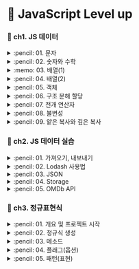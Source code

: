 # :traffic_light: JavaScript Level up
### :file_folder: ch1. JS 데이터
<details>
<summary> :pencil: 01. 문자  </summary>
<div markdown="1">

## indexOf()
`indexOf()` 메서드는 호출한 String 객체에서 주어진 값과 일치하는 첫번째 인덱스를 반환 <br>
일치하는 값이 없으면 -1을 반환
```javascript
  const result = 'Hello world!'.indexOf('wordl')
  console.log(result)
```

## length
`length` 속성은 문자열의 길이를 나타냄
```javascript
  const str = '0123'
  console.log('01 23'.length)    
  // 출력: '5'
```

## slice()
`slice()` 메소드는 문자열의 일부를 추출하면서 새로운 문자열을 반환
```javascript
  const str = 'Hello world!'
  console.log(str.slice(0,3))
  // 출력: 'Hel'
```

## replace()
`replace()` 메서드는 어떤 패턴에 일치하는 일부 또는 모든 부분이 교체된 새로운 문자열을 반환
- pattern이 문자열 인 경우, 첫 번째 문자열만 치환이 되며 원래 문자열은 변경되지 않음
```javascript
  const str = 'Hello world!'
  console.log(str.replace('world', 'DAIN'))
  // 출력: 'Hello DAIN!'
```

## match()
`match()` 메서드는 문자열이 정규식과 매치되는 부분을 검색
```javascript
  const str = 'thesecon@gmail.com'
  console.log(str.match(/.+(?=@)/)[0])
  // 출력: 'thesecon'
```

## trim()
`trim()` 메서드는 문자열 양 끝의 공백을 제거
```javascript
  const str = '    Hello world  '
  console.log(str.trim())
  // 출력: 'Hello world'
```

## trimEnd()
`trimEnd()` 메서드는 문자열 끝부분의 공백을 제거
```javascript
  const str = '    Hello world  '
  console.log(str.trim())
  // 출력: '    Hello world'
```
## trimStart()
`trimStart()` 메서드는 문자열 시작부분의 공백을 제거
```javascript
  const str = '    Hello world  '
  console.log(str.trim())
  // 출력: 'Hello world  '
```
</div>
</details>

<details>
<summary> :pencil: 02. 숫자와 수학  </summary>
<div markdown="1">

## Number.parseFloat()
`parseFloat()` 메서드는 주어진 값을 필요한 경우 문자열로 변환한 후 부동소수점 실수로 파싱해 반환
## Number.parseInt()
`parseInt()` 메서드는 문자열 인자를 파싱하여 특정 진수(수의 진법 체계에서 기준이 되는 값)의 정수를 반환
## toFixed()
`toFixed()` 메서드는 숫자를 고정 소수점 표기법(fixed-point notation)으로 표시
```javascript
const pi = 3.14159265358979
console.log(pi)
// 출력: '3.14159265358979'
const str = pi.toFixed(2)
console.log(str)
// 출력: '3.14'
console.log(typeof str)
// 출력: 'string'
const integer = parseInt(str)
cont float = parseFloat(Str)
console.log(integer)
// 출력: '3'
console.log(float)
// 출력: '3.14'
console.log(typeof integer, typeof float)
// 출력: 'number number'
```
## Math.abs()
`Math.abs()` 함수는 주어진 숫자의 절대값을 반환
## Math.max()
`Math.max()` 함수는 입력값으로 받은 0개 이상의 숫자 중 가장 큰 숫자를 반환
```javascript
console.log(Math.max(2, 8))
// 출력: '8'
```
## Math.min()
`Math.min()`함수는 주어진 숫자들 중 가장 작은 값을 반환
```javascript
console.log(Math.min(2, 8))
// 출력: '2'
```
## Math.ceil()
`Math.ceil()` 함수는 주어진 숫자보다 크거나 같은 숫자 중 가장 작은 숫자를 integer 로 반환
```javascript
console.log(Math.ceil(3.14))
// 출력: '4'
```
## Math.floor()
`Math.floor()` 함수는 주어진 숫자와 같거나 작은 정수 중에서 가장 큰 수를 반환
```javascript
console.log(Math.floor(3.14))
// 출력: '3'
```
## Math.round()
`Math.round()` 함수는 입력값을 반올림한 수와 가장 가까운 정수 값을 반환
```javascript
console.log(Math.round(3.14))
// 출력: '3'
```
## Math.random()
`Math.random()`함수는 0 이상 1 미만의 구간에서 근사적으로 균일한(approximately uniform) 부동소숫점 의사난수를 반환
- 사용자가 원하는 범위로 변형 가능
```javascript
console.log(Math.random())
// 출력: '0.065845285'
```

[참고]
```javascript
export defalut function random() {
  return Math.floor(Math.random() * 10)
}
```
</div>
</details>

<details>
<summary> :memo: 03. 배열(1)  </summary>
<div markdown="1">

## 배열 만들기
```javascript
  const numbers = [1,2,3,4]
  console.log(numbers)
  // 출력: '[1, 2, 3, 4]'
 ```
## 인덱스로 배열의 항목에 접근하기
```javascript
  const fruits = ['Apple', 'Banana', 'Cherry']
  console.log(fruits[2])
  // 출력: 'Cherry'
  console.log(fruits.length - 1)
  // 출력: 'Cherry'
```
 
## Array.prototype.find()
`find()`  메서드는 주어진 판별 함수를 만족하는 첫 번째 요소의 값을 반환
```javascript
  const array = [5,12,8,130,44];
  const found = array.find(element => element > 10); // 배열의 0번째 숫자부터 비교해서 제일 처음 true가 되는 값을 반환
  console.log(found)
  // 출력: '12'
```
## Array.prototype.concat()
`concat()` 메서드는 인자로 주어진 배열이나 값들을 기존 배열에 합쳐서 새 배열을 반환
```javascript
  const numbers = [1,2,3,4]
  const fruits = ['Apple', 'Banana', 'Cherry']
  console.log(numbers.concat(fruits)) // 원본 수정 없이 두 배열이 합쳐짐
```
## Array.prototype.forEach()
`forEach()` 메서드는 주어진 함수를 배열 요소 각각에 대해 실행합니다.
```javascript
  const numbers = [1,2,3,4]
  const fruits = ['Apple', 'Banana', 'Cherry']
  fruits.forEach(function (element, index, array) {
    console.log(element, index, array)
  })
  // fruits의 길이만큼 반복하여 element index array 순으로 출력
```
```javascript
  const a = fruits.forEach(function (fruit, index) {
    console.log(`${fruits} - ${index}`)
  })
  // 출력1: 'Apple-0'
  // 출력2: 'Banana-1'
  // 출력3: 'Cherry-2'
  console.log(a)
  // 출력: 'undefined'
```
## Array.prototype.map()
`map()` 메서드는 배열 내의 모든 요소 각각에 대하여 주어진 함수를 호출한 결과를 모아 새로운 배열을 반환
```javascript
  const b = fruits.map(function (fruit, index) {
    return`${fruits} - ${index}`
  })
  console.log(b)
  // 출력: '(3) ["Apple-0", "Banana-1", "Cherry-2"]
```
```javascript
  const b = fruits.map(function (fruit, index) {
    return {
      id: index,
      name: fruit
    }
  })
  console.log(b)
  // 출력: '(3) ["...", "...", "..."]
  // 0: id:0 name:"Apple"...
```
위 코드를 아래와 같이 나타낼 수 있음
```javascript
  const b = fruits.map((fruit, index) => ({
    id: index,
    name: fruit
  }))
  console.log(b)
```
</div>
</details>

<details>
<summary> :pencil: 04. 배열(2)  </summary>
<div markdown="1">

## Array.prototype.filter()
`filter()` 메서드는 주어진 함수의 테스트를 통과하는 모든 요소를 모아 새로운 배열로 반환
```javascript
  const numbers = [1,2,3,4]
  const fruits = ['Apple', 'Banana', 'Cherry']
  // true false 로 값을 반환하여 배열 생성
  const a = numbers.map(number => {
    return numver < 3
  })
  console.log(a)
  // 출력: (4) [true, true, false, false]
```
```javascript
  const numbers = [1,2,3,4]
  const fruits = ['Apple', 'Banana', 'Cherry']
  // 조건에 맞는 값을 찾아 새로운 배열에 담아줌
  const a = numbers.filter(number => {
    return numver < 3
  })
  console.log(a)
  // 출력: (2) [1, 2]
  // 원본 numbers는 손상되지 않음
```
## Array.prototype.find()
`find()` 메서드는 주어진 판별 함수를 만족하는 첫 번째 요소의 값을 반환
- 배열 크기만큼 반복하는데, 만족하는 요소를 찾으면 반복을 멈춤
```javascript
  const numbers = [1,2,3,4]
  const fruits = ['Apple', 'Banana', 'Cherry']
  const a = fruits.find(fruit => {
    return /^B/.test(fruit) // 첫번째문자가 B인 문자를 찾음
  })
  console.log(a)
  // 출력: 'Banana'
```
## Array.prototype.findIndex()
`findIndex()` 메서드는 주어진 판별 함수를 만족하는 배열의 첫 번째 요소에 대한 인덱스를 반환
```javascript
  const numbers = [1,2,3,4]
  const fruits = ['Apple', 'Banana', 'Cherry']
  const a = fruits.findIndex(fruit => {
    return /^B/.test(fruit)
  })
  console.log(a)
  // 출력: '1'
```
```javascript
  const numbers = [1,2,3,4]
  const fruits = ['Apple', 'Banana', 'Cherry']
  const a = fruits.findIndex(fruit => /^B/.test(fruit))
```
## Array.prototype.includes()
`includes()` 메서드는 배열이 특정 요소를 포함하고 있는지 판별
```javascript
  const numbers = [1,2,3,4]
  const fruits = ['Apple', 'Banana', 'Cherry']
  const a = numbers.includes(3)
  console.log(a)
  // 출력: true
```
## Array.prototype.push()
`push()` 메서드는 배열의 끝에 하나 이상의 요소를 추가하고, 배열의 새로운 길이를 반환 
- 배열의 가장 뒷 부분에 데이터를 삽입
- 원본 수정 주의!!
## Array.prototype.unshift()
`unshift()` 메서드는 새로운 요소를 배열의 맨 앞쪽에 추가하고, 새로운 길이를 반환
- 원본 수정 주의!!
## Array.prototype.reverse()
`reverse()` 메서드는 배열의 순서를 반전합니다. 첫 번째 요소는 마지막 요소가 되며 마지막 요소는 첫 번째 요소가 됨
- 원본 수정 주의!!
## Array.prototype.splice()
`splice()` 메서드는 배열의 기존 요소를 삭제 또는 교체하거나 새 요소를 추가하여 배열의 내용을 변경
```javascript
  const numbers = [1,2,3,4]
  const fruits = ['Apple', 'Banana', 'Cherry']
  numbers.splice(2, 1)
  console.log(numbers)
  // 출력: '(3) [1, 2, 4]'
```
```javascript
  const numbers = [1,2,3,4]
  const fruits = ['Apple', 'Banana', 'Cherry']
  numbers.splice(2, 0, 999)
  console.log(numbers)
  // 출력: '(3) [1, 2, 999, 3, 4]'
```
</div>
</details>

<details>
<summary> :pencil: 05. 객체  </summary>
<div markdown="1">

## Object.assign()
`Object.assign()` 메서드는 출처 객체들의 모든 열거 가능한 자체 속성을 복사해 대상 객체에 붙여넣음
- 매개변수
  - target: 대상객체
  - sources: 하나 이상의 출처 객체
- 반환값: 대상의 객체
```javascript
  const userAge = {
    // key: valu
    name: 'Dain'
    age: 85
  }
  const userEmail = {
    name: 'Dain'
    email: 'dksudi76@gmail.com'
  }
  
  const target = Object.assign(userAge, userEmail) // 정적 메소드
  console.log(target)
  // 출력: {name: "Dain", age: 85, email: "dksudi76@gmail.com"}
  console.log(userAge)
  // 출력: {name: "Dain", age: 85, email: "dksudi76@gmail.com"}
  console.log(target === userAge) // target과 userAge는 같은 메모리에 저장 되어 있으므로 true
  // 출력: 'true' 
```
  
```javascript
  const userAge = {
    // key: valu
    name: 'Dain'
    age: 85
  }
  const userEmail = {
    name: 'Dain'
    email: 'dksudi76@gmail.com'
  }
  
  const target = Object.assign({}, userAge, userEmail) // 정적 메소드
  console.log(target)
  // 출력: {name: "Dain", age: 85, email: "dksudi76@gmail.com"}
  console.log(userAge)
  // 출력: {name: "Dain", age: 85}
  console.log(target === userAge) 
  // 출력: 'false'
  
```
## Object.keys()
```javascript
  const user = {
    name: 'Dain'
    age: 85,
    email: 'dksudi76@gmail.com'
  }
  
  const keys = Object.keys(user)
  console.log(keys)
  // 출력: (3) ["name", "age", "email"] 
  
  console.log(user['email'])
  // 출력: dksudi76@gmail.com
  
  const values = keys.map(key => user[key])
  console.log(valuses)
  // 출력: (3) ["Dain", "85", "dksudi76@gmail.com"] 
```
</div>
</details>

<details>
<summary> :pencil: 06. 구조 분해 할당  </summary>
<div markdown="1">

## 구조 분해 할당(Destructuring assignment)
`구조분해할당` 구문은 배열이나 객체의 속성을 해체하여 그 값을 개별 변수에 담을 수 있게 하는 JavaScript 표현식
- 비구조화 할당 문법
```javascript
  const user = {
    name: 'Heropy',
    age: 85,
    email: 'dksudi76@gmail.com'
  }
  const {name, age, address} = user
  // E.g, user.address
  
  console.log(`사용자의 이름은 ${name}입니다.')
  console.log(`${name}의 나이는 ${age}세입니다.`)
  console.log(`${name}의 이메일 주소는 ${user.email}입니다.`)
  console.log(address)
  // 출력: undefined
  
  const fruits = ['Apple', 'Banana', 'Cherry]
  const [a,b,c,d] = fruits
  console.log(a,b,c,d)
  // 출력: Apple Banana Cherry undefined
```
## 기본값 지정 방법
```javascript
  const user = {
    name: 'Heropy',
    age: 85,
    email: 'dksudi76@gmail.com'
  }
  const {name, age, address = 'Korea'} = user
  // 주소가 없을 경우 기본값을 지정할 수 있음
```
## 변수 재선언 방법
```javascript
  const user = {
    name: 'Heropy',
    age: 85,
    email: 'dksudi76@gmail.com'
  }
  const {name: heropy, age, address = 'Korea'} = user
  onsole.log(`사용자의 이름은 ${heropy}입니다.')
```
## 원하는 값 출력
순서대로 출력하기 때문에 `,`를 적어주어야 함
```javascript
  const fruits = ['Apple', 'Banana', 'Cherry]
  const [,b] = fruits 
  console.log(b)
  // 출력: Banana
```
</div>
</details>

<details>
<summary> :pencil: 07. 전개 연산자  </summary>
<div markdown="1">

## 전개연산자(Spread)
```javascript
  const fruits = ['Apple', 'Banana', 'Cherry']
  console.log(fruits) 
  // 출력: (3) ["Apple", "Banana", "Cherry"]
  console.log(...frults)
  // 출력: Apple Banana Cherry
  
  function toObject(a, b, c) {
    return {
      a: a,
      b: b,
      c: c
    }
  }
  console.log(toObject(...fruits))
  // 출력: {a: "Apple", b: "Banana", c: "Cherry"}
```
## 배열에 새로운 값이 추가될 경우
```javascript
  const fruits = ['Apple', 'Banana', 'Cherry', 'Orange']
  console.log(fruits) 
  // 출력: (3) ["Apple", "Banana", "Cherry". "Orange"]
  console.log(...frults)
  // 출력: Apple Banana Cherry Orange
  
  function toObject(a, b, ...c) { // 매개변수 c가 나머지 값을 다 받아냄: rest parameter
    return {
      a: a,
      b: b,
      c: c
    }
  }
  console.log(toObject(...fruits))
  // 출력: {a: "Apple", b: "Banana", c: Array(2)}
```

## 축약형
데이터와 변수의 이름이 같을 경우
```javascript
  const fruits = ['Apple', 'Banana', 'Cherry', 'Orange']
  cosnt toObject = (a, b, ...c) => ({a, b, c})
  console.log(toObject(...fruits))
```
</div>
</details>

<details>
<summary> :pencil: 08. 불변성  </summary>
<div markdown="1">

## 데이터 불변성(Immutavility)
- 원시 데이터: String, Number, Boolean, undefined, null
- 참조형 데이터: Object, Array, Function
- 참조형 데이터: Object, Array, Function
</div>
</details>

<details>
<summary> :pencil: 09. 얕은 복사와 깊은 복사  </summary>
<div markdown="1">

## 같은 메모리 주소 할당
```javascript
  const user = {
    name: 'Heropy',
    age: 85,
    emails: ['dksudi76@gmail.com']
  }
  const copyUser = user // 같은 메모리 주소 할당
  console.log(copyUser === user)
  // 출력: true
  
  user.age = 22
  console.log('user', user)
  // 출력: {name: 'Heropy',  age: 22, emails: Arrays(1)}
  conole.log('copyUser', copyUser)
  // 출력: {name: 'Heropy',  age: 22, emails: Arrays(1)}
  // 같은 메모리를 할당 받으므로 두개 모두 값이 바뀜
```
## 다른 메모리 주소 할당
방법 :one:
```javascript
  const user = {
    name: 'Heropy',
    age: 85,
    emails: ['dksudi76@gmail.com']
  }
  const copyUser = Object.assign({}, user) // 새로운 객체데이터가 새로운 메모리에 할당
  console.log(copyUser === user)
  // 출력: false
  
  user.age = 22
  console.log('user', user)
  // 출력: {name: 'Heropy',  age: 22, emails: Arrays(1)}
  conole.log('copyUser', copyUser)
  // 출력: {name: 'Heropy',  age: 85, emails: Arrays(1)}
```
방법 :two: - `얕은복사`
```javascript
  const user = {
    name: 'Heropy',
    age: 85,
    emails: ['dksudi76@gmail.com']
  }
  const copyUser = {...user}
  console.log(copyUser === user)
  // 출력: false
  
  user.age = 22
  console.log('user', user)
  // 출력: {name: 'Heropy',  age: 22, emails: Arrays(1)}
  conole.log('copyUser', copyUser)
  // 출력: {name: 'Heropy',  age: 85, emails: Arrays(1)}
```
방벙 :three: - `깊은복사(Deep copy)`<br>
깊은 복사를 사용하기 위해서는 `lodash`를 이용
- 재귀적으로 모든 함수를 복사
1. lodash 설치
터미널(zsh)에서 아래의 코드 실행
```javascript
  npm i lodash
```
2. 개발서버 열기
```javascript
  npm run dev
```
3. package.json
lodash가 설치된 것을 확인 가능
```javascript
  "dependecies": {
    "lodash": "^4.17.21"
  }
```
4. main.js에서 lodash 이용하기
```javascript
  import _ from 'lodash'
  const user = {
    name: 'Heropy',
    age: 85,
    emails: ['dksudi76@gmail.com']
  }
  const copyUser = _.cloneDeep(user)
  console.log(copyUser === user)
  // 출력: false
  
  user.age = 22
  console.log('user', user)
  // 출력: {name: 'Heropy',  age: 22, emails: Arrays(1)}
  conole.log('copyUser', copyUser)
  // 출력: {name: 'Heropy',  age: 85, emails: Arrays(1)}
```
</div>
</details>

### :file_folder: ch2. JS 데이터 실습
<details>
<summary> :pencil: 01. 가져오기, 내보내기  </summary>
<div markdown="1">

#### import 키워드를 통해 외부의 js를 불러오기
## 내보내기 통로 `2개`
#### :clipboard: `Default export`: 이름 없이 내보내기 
- default 키워드 적어주기
- 데이터 이름을 따로 적어주지 않아도 된다.
- 하나의 함수만 작성되어야 한다.
```javascript
  export default function random()
```
위와 같이 함수 이름을 정의할 경우 아래와 같이 작성 가능
```javascript
  export default function ()
```
#### :clipboard: `Named export`
- 여러개의 함수를 작성할 수 있음
```javascript
  export function random() {}
  export const user = {}
```
import로 불러올 경우 아래와 같이 정의해야함
```javascript
  import {random, user as 원하는 이름} from './파일명'
```
한번에 불러오고 싶은 경우
```javascript
  import * as R from './파일명'
```
</div>
</details>

<details>
<summary> :pencil: 02. Lodash 사용법  </summary>
<div markdown="1">

#### :clipboard: `uniqBy`
배열이 하나일 때 사용
#### :clipboard: `unionBy`
배열이 두개일 때 사용
```javascript
import _ from 'lodash'

const usersA = [
  {userId: '1', name: 'Dain'},
  {userId: '2', name: 'Neo'}
]
// 배열 안에 2개의 객체 데이터 생성
const usersB = [
  {userId: '1', name: 'Dain'},
  {userId: '3', name: 'Kevin'}
]
const usersC = usersA.concat(usersB) // 2개의 배열 데이터를 합쳐 새로운 배열 생성
console.log('concat', usersC) // 4개의 데이터, 중복 데이터 포함
console.log('uniqBy', _.uniqBy(usersC, 'userId')) // 중복 데이터 userId로 구분

const usersD = _.unionBy(usersA, usersB, 'userId')
console.log('uniqBy', usersD)
```
<hr>
  
#### :clipboard: `find`
특정 객체 데이터 찾기
#### :clipboard: `findIndex`
특정 객체 데이터 인덱스 찾기
#### :clipboard: `remove`
특정 객체 데이터 삭제
```javascript
import _ from 'lodash'

const users = [
  {userId: '1', name: 'Dain'},
  {userId: '2', name: 'Neo'},
  {userId: '3', name: 'Amy'},
  {userId: '4', name: 'Kevin'},
  {userId: '5', name: 'Bab'},
]

const foundUser = _.find(users, {name: 'Amy'})
const foundUserIndex = _.findIndex(users, {name: 'Amy'})
console.log(foundUser) // 출력: {userId: '3', name: 'Amy'}
console.log(foundUserIndex) // 출력: 2

_.remove(users, {name: 'Dain'})
console.log(users) // 출력: (4)
```
</div>
</details>

<details>
<summary> :pencil: 03. JSON  </summary>
<div markdown="1">
  
#### 하나의 문자 데이터
## package.json 
- 구성옵션을 만들어서 관리
- 하나의 데이터처럼 관리하기 위해 구성옵션 json 형태로 관리
#### :clipboard: 파일 생성
```javascript
npm init -y
```
#### 📋 JSON 사용
`myData.json`
```javascript
{
  "string": "Dain",
  "number": 123,
  "boolean": true,
  "null": null
  "object": {},
  "array": []
}
```

## 자바스트립트의 객체 표기법
#### 📋 JSON.stringify
문자 데이터화 시켜줌 - JSON화 시켜줌
#### 📋 JSON.parse
자바스크립트화 시켜줌
```javascript
import myData from "./myData.json"
// 문자 데이터가 자동으로 포멧되어 객체데이터로 사용가능
  
const user = {
  name: 'Dain', // 속성 부분에 'name'로 작성해도 무관
  age: 85,
  emails: [
    'dksudi76@gmail.com',
    'neo@gmail.com'
  ]
}
console.log('user', user)

const str = JSON.stringify(user)
console.log('str', str)
console.log(typeof str) // 출력: string

const obj = JSON.parse(str)
console.log('obj', obj)
```
</div>
</details>

<details>
<summary> :pencil: 04. Storage  </summary>
<div markdown="1">

#### `local storage mdn` 검색
위 사이트에서 관련 정보 확인 가능
## Window.localStorage
`localStorage`의 데이터는 만료되지 않고 `sessionStorage`의 데이터는 페이지 세션이 끝날 때, 즉 페이지를 닫을 때 사라짐
- 저장 시 모두 문자데이터로 변환하여 작성해야함
#### 📋 Storage.setItem()
브라우저 storage에 데이터 저장
```javascript
localStorage.setItem('myCat', 'Tom');
// myCat: key, Tom: value
```
#### 📋 Storage.getItem()
localStorage의 항목 읽기
```javascript
const cat = localStorage.getItem('myCat');
```
#### 📋 Storage.removeItem()
localStorage의 항목 제거하기
```javascript
localStorage.removeItem('myCat');
```
#### 📋 예제
```javascript
const user = {
  name: 'Dain',
  age: 85,
  emails: [
    'dksudi76@gmail.com',
    'neo@gmail.com'
  ]
}
localStorage.setItem('user', JSON.stringify(user)) // 문자데이터로 변환해주어야 함
console.log(localStorege.getItem('user')) 
console.log(JSON.parse(localStorage.getItem('user'))) // 데이터를 사용하기 위해서는 js데이터로 변환해주어야 함
```
#### 📋 예제2: 내용 수정
```javascript
const user = {
  name: 'Dain',
  age: 85,
  emails: [
    'dksudi76@gmail.com',
    'neo@gmail.com'
  ]
}
const str = localStorege.getItem('user')
const obj = JSOM.parse(str)
obj.age = 22
localStorage.setItem('user', JSON.stringify(obj))
```
[참고] 구글검색: lowdb 깃허브 저장소
</div>
</details>

<details>
<summary> :pencil: 05. OMDb API  </summary>
<div markdown="1">

## Query String
`주소?속성=값&속성=값&속성=값`    
- 기본적인 웹페이지에 대한 옵션을 적는 법
- frozen은 영화의 정보를 나타냄
```
https://www.omdbapi.com/?apikey=7035c60c&s=frozen
```
#### :key: 이를 main.js에서 활용하기 위해 `axios 패키지`를 이용하면 된다.
## axios 패키지
HTTP를 처리해주는 js 패키지
```html
<body>
  <img src="" alt="" width="200">
</body>
```
```javascript
import axios from 'axios'

function fetchMovies() {
  axios
    .get('https://www.omdbapi.com/?apikey=7035c60c&s=frozen') // 데이터 요청
    .then(res => {
      console.log(res)
      const h1El = document.querySelector('h1')
      const imgEl = document.querySelector('img')
      h1El.textContent = res.data.Search[0].Title
      imgEl.src = res.data.Search[0].Poster
    })
}
fetchMovies()
```
</div>
</details>

### :file_folder: ch3. 정규표현식
<details>
<summary> :pencil: 01. 개요 및 프로젝트 시작  </summary>
<div markdown="1">

## 기본 설정
#### :one: `REGEXP` 폴더 생성
#### :two: 터미널 코드 입력
- package.json 파일 생성
```javascript
npm init -y
```

- package.json 파일 내용 변경
```javascript
{
  "name": "regexp",
  "version": "1.0.0",
  "description": "",
  "main": "index.js",
  "scripts": {
    "dev": "parcel index.html",
    "bulid": "parcel bulid index.html"
  },
  "keywords": [],
  "author": "",
  "license": "ISC",
  "devDependencies": {
    "parcel-bundler": "^1.12.5"
  }
}
```

```javascript
npm i parcel-bundler -D
```

오류가 발생할 경우 버전 낮추기
```javascript
npm i parcel-bundler1.12.3-D
```
#### :three: 파일 생성
- index.html
```html
<!DOCTYPE html>
<html lang="ko">
<head>
    <meta charset="UTF-8">
    <meta http-equiv="X-UA-Compatible" content="IE=edge">
    <meta name="viewport" content="width=device-width, initial-scale=1.0">
    <title>Document</title>
    <script src="./main.js"></script>
</head>
<body>
    <h1>Hello RegExp</h1>
</body>
</html>
```
- main.js
</div>
</details>
  
<details>
<summary> :pencil: 02. 정규식 생성  </summary>
<div markdown="1">

## 정규표현식(RegExp)이란
문자열을 검색하고 대체하는데 사용가능한 일종의 형식 언어(패턴)
- 정규식, Regular Expression
- 간단한 문자 검색부터 이메일, 패스워드 검사 등의 복잡한 문자 일치 기능 등을 정규식 패턴으로 빠르게 수행 가능
## 정규표현식 역할
:one: 문자 검색(search) <br>
:two: 문자 대체(replace) <br>
:three: 문자 추출(extract) <br>

## 정규표현식 테스트 사이트
:mailbox: https://regexr.com/  <br>
[중요] 테스트 환경이 JavaScript 인지 확인해야한다.
## 자바스크립트 정규식 생성
```javascript
// 생성자
new RegExp('표현', '옵션')
new RegExp('[a-z]', 'gi')

// 리터럴
/표현/옵션
/[a-z]/gi
```
### 📋 생성자 함수 방식
`RegExp` 생성자 함수를 호출하여 사용 가능
```javascript
const regexp1 = new RegExp("^abc");
// new RegExp(표현식);

const regexp2 = new RegExp("^abc", "gi");
// new RegExp(표현식, 플래그);
```
#### 📋 연습
- main.js
```javascript
const str = `
010-1234-5678
thesecon@gmail.com
https://www.omdbapi.com/?apikey=7035c60c&s=frozen
ghe quick brown fox jumps over the lazy dog.
abbcccdddd
`

const regexp = new RegExp('the', 'g') // the가 몇개 포함되어 있는지 찾음
console.log(str.match(regexp)) // 출력: (2) ["the", "the"]

const regexp1 = new RegExp('the', 'gi') 
console.log(str.match(regexp1)) // 출력: (3) ["the", "The", "the"]
```
### 📋 리터럴(Literal) 방식
정규표형식은 `/`로 감싸진 패턴을 리터럴로 사용
```javascript
const regexp1 = /^abc/;
// /표현식/

const regexp2 = /^abc/ge;
// /표현식/플래그
```
#### 📋 연습
- main.js
```javascript
const str = `
010-1234-5678
thesecon@gmail.com
https://www.omdbapi.com/?apikey=7035c60c&s=frozen
ghe quick brown fox jumps over the lazy dog.
abbcccdddd
`

const regexp = /the/gi
console.log(str.match(regexp))
```
</div>
</details>

<details>
<summary> :pencil: 03. 메소드  </summary>
<div markdown="1">

#### 📋 정규표현식을 다루는 다양한 메소드(methods)들
<table>
  <tr>
    <td>메소드</td>
    <td>문법</td>
    <td>설명</td>
  </tr>
  <tr>
    <td>exec</td>
    <td>정규식.exec(문자열)</td>
    <td>일치하는 하나의 정보(Array) 반환</td>
  </tr>
  <tr>
    <td>test</td>
    <td>정규식.test(문자열)</td>
    <td>일치 여부(Boolean) 반환</td>
  </tr>
  <tr>
    <td>match</td>
    <td>문자열.match(정규식)</td>
    <td>일치하는 문자열의 배열 반환</td>
  </tr>
  <tr>
    <td>search</td>
    <td>문자열.search(정규식)</td>
    <td>일치하는 문자열의 인덱스(Number) 반환</td>
  </tr>
  <tr>
    <td>replace</td>
    <td>문자열.replace(정규식, 대체문자)</td>
    <td>일치하는 문자열을 대체하고 대체된 문자열(String) 반환</td>
  </tr>
</table>
#### 📋 예제코드 1
```javascript
const str = ` 
010-1234-5678
thesecon@gmail.com
https://www.omdbapi.com/?apikey=7035c60c&s=frozen
ghe quick brown fox jumps over the lazy dog.
abbcccdddd
`

const regexp = /fox/gi
console.log(regexp.test(str)) // 출력: true
console.log(str.replace(regexp, 'AAA')) // 새로운 단어로 대체
console.log(str) // const는 재할당 불가
```
#### 📋 예제코드 2
```javascript
let str = ` 
010-1234-5678
thesecon@gmail.com
https://www.omdbapi.com/?apikey=7035c60c&s=frozen
ghe quick brown fox jumps over the lazy dog.
abbcccdddd
`

const regexp = /fox/gi
str = str.replace(regexp, 'AAA')
console.log(str) // let 재할당 가능
```
</div>
</details>

<details>
<summary> :pencil: 04. 플래그(옵션)  </summary>
<div markdown="1">

## 플래그(옵션)

플래그 | 설명
--|--
g | 모든 문자 일치(global)
i | 영어 대소문자를 구분 않고 일치(ignore case)
m | 여러 줄 일치(multi line)
#### 📋 이스케이프 문자(Escape Charecter)
`백슬래시 기호`를 통해 본래의 기능에서 벗어나 상태가 바뀌는 문자를 말함

```javascript
let str = ` 
010-1234-5678
thesecon@gmail.com
https://www.omdbapi.com/?apikey=7035c60c&s=frozen
ghe quick brown fox jumps over the lazy dog.
abbcccdddd
`

console.log(str.match(/\.$/gim)) // m을 추가하면 각각의 줄에서 끝나는 온점이 있는지 찾음
```
</div>
</details>

<details>
<summary> :pencil: 05. 패턴(표현)  </summary>
<div markdown="1">

## 패턴(표현)

패턴 | 설명
:--:|--
^ab | 줄(Line) 시작에 있는 ab와 일치
ab$ | 줄(Line) 끝에 있는 ab와 일치
. | 임의의 한 문자와 일치
a&verbar;b | a 또는 b와 일치
ab? | b가 없거나 b와 일치
{3} | 3개 연속 일치
{3,} | 3개 이상 연속 일치
{3, 5} | 3개 이상 5개 이하(3~5개) 연속 일치
[abc] |a 또는 b 또는 c
[a-z] | a부터 z 사이의 문자 구간에 일치(영어 소문자)
[A-Z] | A부터 Z 사이의 문자 구간에 일치(영어 대문자)
[0-9] | 0부터 9 사이의 문자 구간에 일치(숫자)
[가-힣] | 가부터 힣 사이의 문자 구간에 일치(한글)
\w | 63개 문자(Word, 대소영문 52개 + 숫자10개 + _)에 일치
\b | 63개 문자에 일치하지 않는 문자 경계(Boundary)
\d | 숫자(Digit)에 일치
\s | 공백(Space, Tab 등)에 일치
(?=) | 앞쪽 일치(Lookahead)
(?<=) | 뒤쪽 일치(Lookbehind)

#### 📋 예제
```javascript
let str = ` 
010-1234-5678
thesecon@gmail.com
https://www.omdbapi.com/?apikey=7035c60c&s=frozen
ghe quick brown fox jumps over the lazy dog.
abbcccdddd
http://localhost:1234`

console.log(str.match(/d$/g)) // 출력: false
console.log(str.match(/d$/gm)) // 출력: (1) ["d"]
console.log(str.match(/^t/gim)) // 대문자 소문자 가리지 않고 찾기
console.log(str.match(/h..p/g))  // 출력: (1) ["https"]
console.log(str.match(/fox|dog/)) // 먼저 찾아 지는 것만 반환
console.log(str.match(/https?/g)) // 출력: (2) ["https", "http"]

console.log(str.match(/d{2}/g) // 출력: ['dd']
console.log(str.match(/d{2,}/g) // 출력: ['dddd']
console.log(str.match(/\b\w{2,3}\b/g) // 기호를 기준으로 2개에서 3개인 숫자와 문자를 찾음

console.log(
  str.match(/[0-9]{1,}/g) // 문자 데이터에 있는 연속되는 모든 숫자를 구분해서 출력
)

console.log(
  str.match(/\bf\w{1,}\b/g) // f로 시작하는 모든 단어를 찾음
}

const h = `  the hello  world    !

`
// 문자에서 모든 공백이 사라지게 만들어줌
console.log(
  h.replace(/\s/g, '') 
)


// 앞쪽 일치 패턴
console.log(
  str.match(/.{1,7}(?=@)/g) // 출력: ["dksudi76"]
)
// 뒤쪽 일치 패턴
console.log(
  str.match(/(?<=@).{1,7}/g) // 출력: ["gmail.com"]
)
```
</div>
</details>
